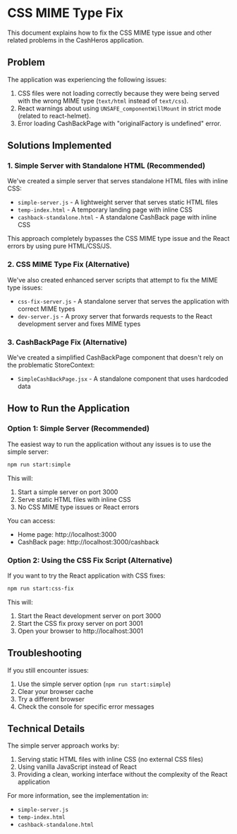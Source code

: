 # CSS MIME Type Fix

This document explains how to fix the CSS MIME type issue and other related problems in the CashHeros application.

## Problem

The application was experiencing the following issues:

1. CSS files were not loading correctly because they were being served with the wrong MIME type (`text/html` instead of `text/css`).
2. React warnings about using `UNSAFE_componentWillMount` in strict mode (related to react-helmet).
3. Error loading CashBackPage with "originalFactory is undefined" error.

## Solutions Implemented

### 1. Simple Server with Standalone HTML (Recommended)

We've created a simple server that serves standalone HTML files with inline CSS:

- `simple-server.js` - A lightweight server that serves static HTML files
- `temp-index.html` - A temporary landing page with inline CSS
- `cashback-standalone.html` - A standalone CashBack page with inline CSS

This approach completely bypasses the CSS MIME type issue and the React errors by using pure HTML/CSS/JS.

### 2. CSS MIME Type Fix (Alternative)

We've also created enhanced server scripts that attempt to fix the MIME type issues:

- `css-fix-server.js` - A standalone server that serves the application with correct MIME types
- `dev-server.js` - A proxy server that forwards requests to the React development server and fixes MIME types

### 3. CashBackPage Fix (Alternative)

We've created a simplified CashBackPage component that doesn't rely on the problematic StoreContext:

- `SimpleCashBackPage.jsx` - A standalone component that uses hardcoded data

## How to Run the Application

### Option 1: Simple Server (Recommended)

The easiest way to run the application without any issues is to use the simple server:

```bash
npm run start:simple
```

This will:
1. Start a simple server on port 3000
2. Serve static HTML files with inline CSS
3. No CSS MIME type issues or React errors

You can access:
- Home page: http://localhost:3000
- CashBack page: http://localhost:3000/cashback

### Option 2: Using the CSS Fix Script (Alternative)

If you want to try the React application with CSS fixes:

```bash
npm run start:css-fix
```

This will:
1. Start the React development server on port 3000
2. Start the CSS fix proxy server on port 3001
3. Open your browser to http://localhost:3001

## Troubleshooting

If you still encounter issues:

1. Use the simple server option (`npm run start:simple`)
2. Clear your browser cache
3. Try a different browser
4. Check the console for specific error messages

## Technical Details

The simple server approach works by:
1. Serving static HTML files with inline CSS (no external CSS files)
2. Using vanilla JavaScript instead of React
3. Providing a clean, working interface without the complexity of the React application

For more information, see the implementation in:
- `simple-server.js`
- `temp-index.html`
- `cashback-standalone.html`